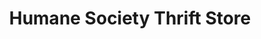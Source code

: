---
title: "Humane Society Thrift Store"
url: /fort-davis/humane-society-thrift-store/
shop: charity
---